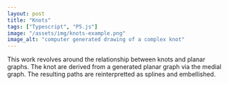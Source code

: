 ```yaml
---
layout: post
title: "Knots"
tags: ["Typescript", "P5.js"]
image: "/assets/img/knots-example.png"
image_alt: "computer generated drawing of a complex knot"
---
```

This work revolves around the relationship between knots and planar graphs. The knot are derived from a generated planar graph via the medial graph. The resulting paths are reinterpretted as splines and embellished.
